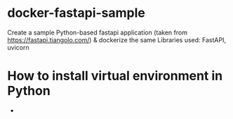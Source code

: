 # docker-fastapi-sample
Create a sample Python-based fastapi application (taken from https://fastapi.tiangolo.com/) &amp; dockerize the same
Libraries used: FastAPI, uvicorn

# How to install virtual environment in Python
- 

